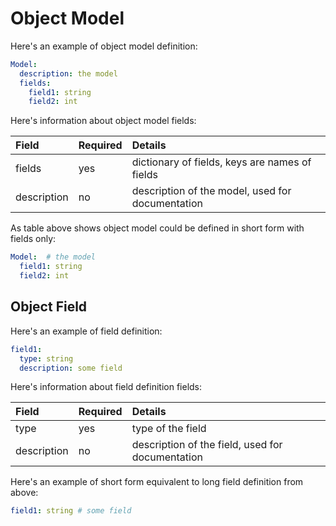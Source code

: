 # Object Model

Here's an example of object model definition:

```yaml
Model:
  description: the model
  fields:
    field1: string
    field2: int
```

Here's information about object model fields:

| Field | Required | Details |
| :--- | :--- | :--- |
| fields | yes | dictionary of fields, keys are names of fields |
| description | no | description of the model, used for documentation |

As table above shows object model could be defined in short form with fields only:

```yaml
Model:  # the model
  field1: string
  field2: int
```

## Object Field

Here's an example of field definition:

```yaml
field1:
  type: string
  description: some field
```

Here's information about field definition fields:

| Field | Required | Details |
| :--- | :--- | :--- |
| type | yes | type of the field |
| description | no | description of the field, used for documentation |

Here's an example of short form equivalent to long field definition from above:

```yaml
field1: string # some field
```



